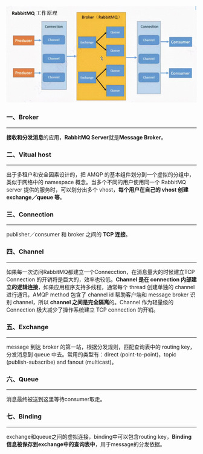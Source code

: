 ![img](img/098cfba69550310f6330445cbc730b47.jpeg)



### 一、Broker

---

**接收和分发消息**的应用，**RabbitMQ Server**就是**Message  Broker**。



### 二、Vitual host

---

出于多租户和安全因素设计的，把 AMQP 的基本组件划分到一个虚拟的分组中，类似于网络中的 namespace 概念。当多个不同的用户使用同一个 RabbitMQ server 提供的服务时，可以划分出多个 vhost，**每个用户在自己的 vhost 创建 exchange／queue 等**。



### 三、Connection

---

publisher／consumer 和 broker 之间的 **TCP 连接**。



### 四、Channel

---

如果每一次访问RabbitMQ都建立一个Connecction，在消息量大的时候建立TCP Connection 的开销将是巨大的，效率也较低。**Channel 是在 connection 内部建立的逻辑连接**，如果应用程序支持多线程，通常每个 thread 创建单独的 channel 进行通讯，AMQP method 包含了 channel id 帮助客户端和 message broker 识别 channel，所以 **channel 之间是完全隔离**的。Channel 作为轻量级的Connection 极大减少了操作系统建立 TCP connection 的开销。



### 五、Exchange

---

message 到达 broker 的第一站，根据分发规则，匹配查询表中的 routing key，分发消息到 queue 中去。常用的类型有：direct (point-to-point)，topic (publish-subscribe) and fanout (multicast)。



### 六、Queue

---

消息最终被送到这里等待consumer取走。



### 七、Binding

---

exchange和queue之间的虚拟连接，binding中可以包含routing key，**Binding信息被保存到exchange中的查询表中**，用于message的分发依据。

